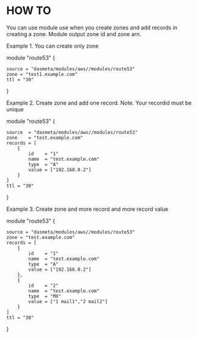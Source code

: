 # HOW TO
You can use module use when you create zones and add records in creating a zone.
Module output zone id and zone arn.

Example 1. You can create only zone 

module "route53" {

    source = "dasmeta/modules/aws//modules/route53"
    zone = "test1.example.com"
    ttl = "30"
}


Example 2. Create zone and add one record. 
Note. Your recordid must be unique

module "route53" {

    source  = "dasmeta/modules/aws//modules/route53"
    zone    = "test.example.com"
    records = [
        {
            id    = "1"
            name  = "test.example.com"
            type  = "A"
            value = ["192.168.0.2"]
        }
    ]
    ttl = "30"
}

Example 3. Create zone and more record and more record value

module "route53" {

    source = "dasmeta/modules/aws//modules/route53"
    zone = "test.example.com"
    records = [
        {
            id    = "1"
            name  = "test.example.com"
            type  = "A"
            value = ["192.168.0.2"]
        },
        {
            id    = "2"
            name  = "test.example.com"
            type  = "MX"
            value = ["1 mail1","2 mail2"]
        }
    ]
    ttl = "30"
}
